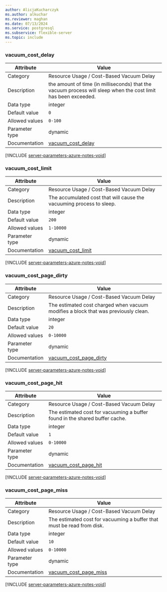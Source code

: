 ```yaml
---
author: AlicjaKucharczyk
ms.author: alkuchar
ms.reviewer: maghan
ms.date: 07/13/2024
ms.service: postgresql
ms.subservice: flexible-server
ms.topic: include
---
```

### vacuum_cost_delay

| Attribute      | Value                                                      |
|----------------|------------------------------------------------------------|
| Category       | Resource Usage / Cost-Based Vacuum Delay |
| Description    | the amount of time (in milliseconds) that the vacuum process will sleep when the cost limit has been exceeded. |
| Data type      | integer   |
| Default value  | `0`           |
| Allowed values | `0-100`        |
| Parameter type | dynamic        |
| Documentation  | [vacuum_cost_delay](https://www.postgresql.org/docs/11/runtime-config-resource.html#GUC-VACUUM-COST-DELAY)           |


[!INCLUDE [server-parameters-azure-notes-void](./server-parameters-azure-notes-void.md)]



### vacuum_cost_limit

| Attribute      | Value                                                      |
|----------------|------------------------------------------------------------|
| Category       | Resource Usage / Cost-Based Vacuum Delay |
| Description    | The accumulated cost that will cause the vacuuming process to sleep.                                           |
| Data type      | integer   |
| Default value  | `200`         |
| Allowed values | `1-10000`      |
| Parameter type | dynamic        |
| Documentation  | [vacuum_cost_limit](https://www.postgresql.org/docs/11/runtime-config-resource.html#GUC-VACUUM-COST-LIMIT)           |


[!INCLUDE [server-parameters-azure-notes-void](./server-parameters-azure-notes-void.md)]



### vacuum_cost_page_dirty

| Attribute      | Value                                                      |
|----------------|------------------------------------------------------------|
| Category       | Resource Usage / Cost-Based Vacuum Delay |
| Description    | The estimated cost charged when vacuum modifies a block that was previously clean.                             |
| Data type      | integer   |
| Default value  | `20`          |
| Allowed values | `0-10000`      |
| Parameter type | dynamic        |
| Documentation  | [vacuum_cost_page_dirty](https://www.postgresql.org/docs/11/runtime-config-resource.html#GUC-VACUUM-COST-PAGE-DIRTY) |


[!INCLUDE [server-parameters-azure-notes-void](./server-parameters-azure-notes-void.md)]



### vacuum_cost_page_hit

| Attribute      | Value                                                      |
|----------------|------------------------------------------------------------|
| Category       | Resource Usage / Cost-Based Vacuum Delay |
| Description    | The estimated cost for vacuuming a buffer found in the shared buffer cache.                                    |
| Data type      | integer   |
| Default value  | `1`           |
| Allowed values | `0-10000`      |
| Parameter type | dynamic        |
| Documentation  | [vacuum_cost_page_hit](https://www.postgresql.org/docs/11/runtime-config-resource.html#GUC-VACUUM-COST-PAGE-HIT)     |


[!INCLUDE [server-parameters-azure-notes-void](./server-parameters-azure-notes-void.md)]



### vacuum_cost_page_miss

| Attribute      | Value                                                      |
|----------------|------------------------------------------------------------|
| Category       | Resource Usage / Cost-Based Vacuum Delay |
| Description    | The estimated cost for vacuuming a buffer that must be read from disk.                                         |
| Data type      | integer   |
| Default value  | `10`          |
| Allowed values | `0-10000`      |
| Parameter type | dynamic        |
| Documentation  | [vacuum_cost_page_miss](https://www.postgresql.org/docs/11/runtime-config-resource.html#GUC-VACUUM-COST-PAGE-MISS)   |


[!INCLUDE [server-parameters-azure-notes-void](./server-parameters-azure-notes-void.md)]




